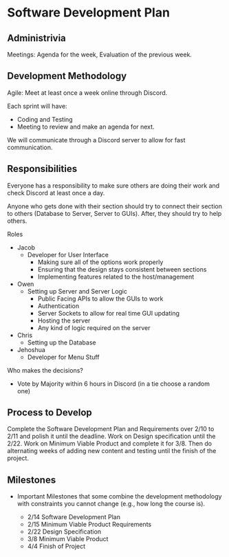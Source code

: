 # Software Development Plan

## Administrivia

Meetings: Agenda for the week, Evaluation of the previous week.

## Development Methodology

Agile: Meet at least once a week online through Discord.

Each sprint will have:

- Coding and Testing
- Meeting to review and make an agenda for next.

We will communicate through a Discord server to allow for fast communication.

## Responsibilities

Everyone has a responsibility to make sure others are doing their work and check Discord at least once a day.

Anyone who gets done with their section should try to connect their section to others (Database to Server, Server to GUIs). After, they should try to help others.

Roles

- Jacob
  - Developer for User Interface
    - Making sure all of the options work properly
    - Ensuring that the design stays consistent between sections
    - Implementing features related to the host/management
- Owen
  - Setting up Server and Server Logic
    - Public Facing APIs to allow the GUIs to work
    - Authentication
    - Server Sockets to allow for real time GUI updating
    - Hosting the server
    - Any kind of logic required on the server
- Chris
  - Setting up the Database
- Jehoshua
  - Developer for Menu Stuff

Who makes the decisions?

- Vote by Majority within 6 hours in Discord (in a tie choose a random one)

## Process to Develop

Complete the Software Development Plan and Requirements over 2/10 to 2/11 and polish it until the deadline.  Work on Design specification until the 2/22.  Work on Minimum Viable Product and complete it for 3/8.  Then do alternating weeks of adding new content and testing until the finish of the project.

## Milestones

- Important Milestones that some combine the development methodology with constraints you cannot change (e.g., how long the course is).

  - 2/14 Software Development Plan
  - 2/15 Minimum Viable Product Requirements
  - 2/22 Design Specification
  - 3/8 Minimum Viable Product
  - 4/4 Finish of Project
